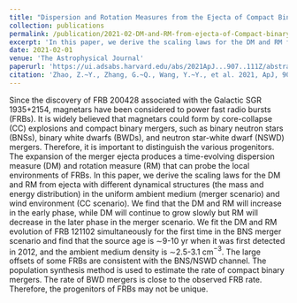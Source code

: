 ```yaml
---
title: "Dispersion and Rotation Measures from the Ejecta of Compact Binary Mergers: Clue to the Progenitors of Fast Radio Bursts"
collection: publications
permalink: /publication/2021-02-DM-and-RM-from-ejecta-of-Compact-binary-merge
excerpt: 'In this paper, we derive the scaling laws for the DM and RM from ejecta with different dynamical structures in the uniform ambient medium and wind environment.'
date: 2021-02-01
venue: 'The Astrophysical Journal'
paperurl: 'https://ui.adsabs.harvard.edu/abs/2021ApJ...907..111Z/abstract'
citation: 'Zhao, Z.~Y., Zhang, G.~Q., Wang, Y.~Y., et al. 2021, ApJ, 907, 111. doi:10.3847/1538-4357/abd321'
---
```

Since the discovery of FRB 200428 associated with the Galactic SGR 1935+2154, magnetars have been considered to power fast radio bursts (FRBs). It is widely believed that magnetars could form by core-collapse (CC) explosions and compact binary mergers, such as binary neutron stars (BNSs), binary white dwarfs (BWDs), and neutron star-white dwarf (NSWD) mergers. Therefore, it is important to distinguish the various progenitors. The expansion of the merger ejecta produces a time-evolving dispersion measure (DM) and rotation measure (RM) that can probe the local environments of FRBs. In this paper, we derive the scaling laws for the DM and RM from ejecta with different dynamical structures (the mass and energy distribution) in the uniform ambient medium (merger scenario) and wind environment (CC scenario). We find that the DM and RM will increase in the early phase, while DM will continue to grow slowly but RM will decrease in the later phase in the merger scenario. We fit the DM and RM evolution of FRB 121102 simultaneously for the first time in the BNS merger scenario and find that the source age is ∼9-10 yr when it was first detected in 2012, and the ambient medium density is ∼2.5-3.1 cm$^{-3}$. The large offsets of some FRBs are consistent with the BNS/NSWD channel. The population synthesis method is used to estimate the rate of compact binary mergers. The rate of BWD mergers is close to the observed FRB rate. Therefore, the progenitors of FRBs may not be unique.